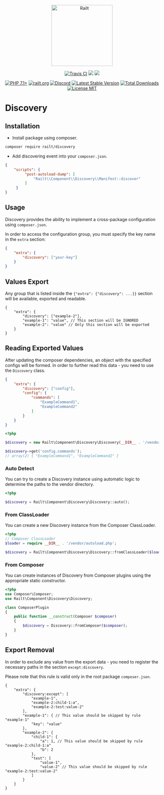 <p align="center">
    <img src="https://railt.org/images/logo-dark.svg" width="200" alt="Railt" />
</p>
<p align="center">
    <a href="https://travis-ci.org/railt/discovery"><img src="https://travis-ci.org/railt/discovery.svg?branch=1.4.x" alt="Travis CI" /></a>
    <a href="https://codeclimate.com/github/railt/discovery/test_coverage"><img src="https://api.codeclimate.com/v1/badges/8229766c2341a1c2f192/test_coverage" /></a>
    <a href="https://codeclimate.com/github/railt/discovery/maintainability"><img src="https://api.codeclimate.com/v1/badges/8229766c2341a1c2f192/maintainability" /></a>
</p>
<p align="center">
    <a href="https://packagist.org/packages/railt/discovery"><img src="https://img.shields.io/badge/PHP-7.1+-6f4ca5.svg" alt="PHP 7.1+"></a>
    <a href="https://railt.org"><img src="https://img.shields.io/badge/official-site-6f4ca5.svg" alt="railt.org"></a>
    <a href="https://discord.gg/ND7SpD4"><img src="https://img.shields.io/badge/discord-chat-6f4ca5.svg" alt="Discord"></a>
    <a href="https://packagist.org/packages/railt/discovery"><img src="https://poser.pugx.org/railt/discovery/version" alt="Latest Stable Version"></a>
    <a href="https://packagist.org/packages/railt/discovery"><img src="https://poser.pugx.org/railt/discovery/downloads" alt="Total Downloads"></a>
    <a href="https://raw.githubusercontent.com/railt/discovery/1.4.x/LICENSE.md"><img src="https://poser.pugx.org/railt/discovery/license" alt="License MIT"></a>
</p>

# Discovery

## Installation

- Install package using composer.

```bash
composer require railt/discovery
```

- Add discovering event into your `composer.json`.

```json
{
    "scripts": {
         "post-autoload-dump": [
             "Railt\\Component\\Discovery\\Manifest::discover"
         ]
     }
}
```

## Usage

Discovery provides the ability to implement a cross-package 
configuration using `composer.json`.

In order to access the configuration group, you must specify the key 
name in the `extra` section:

```json
{
    "extra": {
        "discovery": ["your-key"]
    }
}
```

## Values Export

Any group that is listed inside the `{"extra": {"discovery": ...}}` section 
will be available, exported and readable.

```json5
{
    "extra": {
        "discovery": ["example-2"],
        "example-1": "value", // This section will be IGNORED
        "example-2": "value" // Only this section will be exported
    }
}
```

## Reading Exported Values

After updating the composer dependencies, an object with the specified configs 
will be formed. In order to further read this data - you need to use the 
`Discovery` class.

```json
{
    "extra": {
        "discovery": ["config"],
        "config": {
            "commands": [
                "ExampleCommand1",
                "ExampleCommand2"
            ]
        }
    }
}
```

```php
<?php

$discovery = new Railt\Component\Discovery\Discovery(__DIR__ . '/vendor');

$discovery->get('config.commands'); 
// array(2) { "ExampleCommand1", "ExampleCommand2" }
```

### Auto Detect

You can try to create a Discovery instance using automatic logic to determine 
the paths to the vendor directory.

```php
<?php

$discovery = Railt\Component\Discovery\Discovery::auto();
```

### From ClassLoader

You can create a new Discovery instance from the Composer ClassLoader.

```php
<?php
// Composer ClassLoader
$loader = require __DIR__ . '/vendor/autoload.php';

$discovery = Railt\Component\Discovery\Discovery::fromClassLoader($loader);
```

### From Composer

You can create instances of Discovery from Composer plugins using the 
appropriate static constructor.

```php
<?php
use Composer\Composer;
use Railt\Component\Discovery\Discovery;

class ComposerPlugin
{
    public function __construct(Composer $composer)
    {
        $discovery = Discovery::fromComposer($composer);
    }
}
```

## Export Removal

In order to exclude any value from the export data - you need to 
register the necessary paths in the section `except:discovery`.

Please note that this rule is valid only in the root package `composer.json`.

```json5
{
    "extra": {
        "discovery:except": [
            "example-1",
            "example-2:child-1:a",
            "example-2:test:value-2"
        ],
        "example-1": { // This value should be skipped by rule "example-1"
            "key": "value"
        },
        "example-2": {
            "child-1": {
                "a": 1, // This value should be skipped by rule "example-2:child-1:a"
                "b": 2
            },
            "test": [
                "value-1",
                "value-2" // This value should be skipped by rule "example-2:test:value-2"
            ]
        }
    }
}
```

